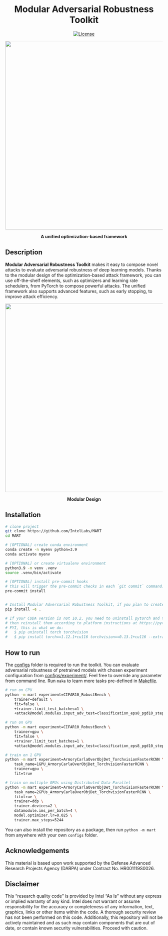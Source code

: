 <div align="center">

# Modular Adversarial Robustness Toolkit

[![License](https://img.shields.io/badge/License-BSD%203--Clause-blue.svg)](https://opensource.org/licenses/BSD-3-Clause)

<img src="data/loop.png" width="600">

<b>A unified optimization-based framework</b>

</div>

## Description

**Modular Adversarial Robustness Toolkit** makes it easy to compose novel attacks to evaluate adversarial robustness of deep learning models. Thanks to the modular design of the optimization-based attack framework, you can use off-the-shelf elements, such as optimizers and learning rate schedulers, from PyTorch to compose powerful attacks. The unified framework also supports advanced features, such as early stopping, to improve attack efficiency.

<div align="center">
  <img src="data/arch.png" width="600">

<b>Modular Design</b>

</div>

## Installation

```bash
# clone project
git clone https://github.com/IntelLabs/MART
cd MART

# [OPTIONAL] create conda environment
conda create -n myenv python=3.9
conda activate myenv

# [OPTIONAL] or create virtualenv environment
python3.9 -m venv .venv
source .venv/bin/activate

# [OPTIONAL] install pre-commit hooks
# this will trigger the pre-commit checks in each `git commit` command.
pre-commit install


# Install Modular Adversarial Robustness Toolkit, if you plan to create your own `configs` folder elsewhere.
pip install -e .

# If your CUDA version is not 10.2, you need to uninstall pytorch and torchvision, and
# then reinstall them according to platform instructions at https://pytorch.org/get-started/
# FYI, this is what we do:
#   $ pip uninstall torch torchvision
#   $ pip install torch==1.12.1+cu116 torchvision==0.13.1+cu116 --extra-index-url https://download.pytorch.org/whl/cu116

```

## How to run

The [configs](/configs) folder is required to run the toolkit. You can evaluate adversarial robustness of pretrained models with chosen experiment configuration from [configs/experiment/](configs/experiment/). Feel free to override any parameter from command line. Run `make` to learn more tasks pre-defined in [Makefile](Makefile).

```bash
# run on CPU
python -m mart experiment=CIFAR10_RobustBench \
	trainer=default \
	fit=false \
	+trainer.limit_test_batches=1 \
	+attack@model.modules.input_adv_test=classification_eps8_pgd10_step1

# run on GPU
python -m mart experiment=CIFAR10_RobustBench \
	trainer=gpu \
	fit=false \
	+trainer.limit_test_batches=1 \
	+attack@model.modules.input_adv_test=classification_eps8_pgd10_step1

# train on 1 GPU
python -m mart experiment=ArmoryCarlaOverObjDet_TorchvisionFasterRCNN \
	task_name=1GPU_ArmoryCarlaOverObjDet_TorchvisionFasterRCNN \
	trainer=gpu \
	fit=true

# train on multiple GPUs using Distributed Data Parallel
python -m mart experiment=ArmoryCarlaOverObjDet_TorchvisionFasterRCNN \
	task_name=2GPUs_ArmoryCarlaOverObjDet_TorchvisionFasterRCNN \
	fit=true \
	trainer=ddp \
	trainer.devices=2 \
	datamodule.ims_per_batch=4 \
	model.optimizer.lr=0.025 \
	trainer.max_steps=5244
```

You can also install the repository as a package, then run `python -m mart` from anywhere with your own `configs` folder.

## Acknowledgements

This material is based upon work supported by the Defense Advanced Research Projects Agency (DARPA) under Contract No. HR001119S0026.

## Disclaimer

This “research quality code”  is provided by Intel “As Is” without any express or implied warranty of any kind. Intel does not warrant or assume responsibility for the accuracy or completeness of any information, text, graphics, links or other items within the code. A thorough security review has not been performed on this code. Additionally, this repository will not be actively maintained and as such may contain components that are out of date, or contain known security vulnerabilities. Proceed with caution.
